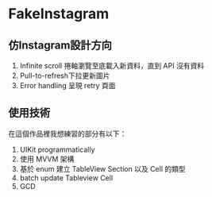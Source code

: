 # FakeInstagram

## 仿Instagram設計方向

1. Infinite scroll 捲軸瀏覽至底載入新資料，直到 API 沒有資料
2. Pull-to-refresh下拉更新圖片
3. Error handling 呈現 retry 頁面

## 使用技術

在這個作品裡我想練習的部分有以下：

1. UIKit programmatically
2. 使用 MVVM 架構
3. 基於 enum 建立 TableView Section 以及 Cell 的類型
4. batch update Tableview Cell
5. GCD
